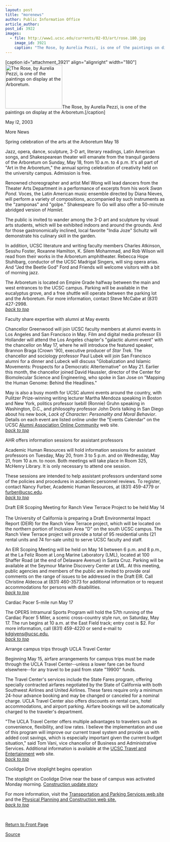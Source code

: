 ```yaml
---
layout: post
title: "morenews"
author: Public Information Office
article_author: 
post_id: 3922
images:
  - file: http://www1.ucsc.edu/currents/02-03/art/rose.180.jpg
    image_id: 3921
    caption: "The Rose, by Aurelia Pezzi, is one of the paintings on display at the Arboretum."
---
```


[caption id="attachment_3921" align="alignright" width="180"]<a href="http://dev-ucsc-news.pantheonsite.io/wp-content/uploads/2003/05/rose.180.jpg"><img class="size-full wp-image-3921" src="http://dev-ucsc-news.pantheonsite.io/wp-content/uploads/2003/05/rose.180.jpg" alt="The Rose, by Aurelia Pezzi, is one of the paintings on display at the Arboretum." width="180" height="138" /></a>The Rose, by Aurelia Pezzi, is one of the paintings on display at the Arboretum.[/caption]
<p>
  May l2, 2003
</p>
<p class="pagehead">
  More News
</p>
<p>
  <span class="sectionhead"><a name="art" id="art"></a>Spring celebration of the arts at the Arboretum May 18</span><br>
</p>
<p>
  Jazz, opera, dance, sculpture, 3-D art, literary readings, Latin American songs, and Shakespearean theater will emanate from the tranquil gardens of the Arboretum on Sunday, May 18, from 10 a.m. to 4 p.m. It's all part of "Art in the Arboretum," the annual spring celebration of creativity held on the university campus. Admission is free.
</p>
<p>
  Renowned choreographer and artist Mel Wong will lead dancers from the Theater Arts Department in a performance of excerpts from his work <i>Swan Pond.</i> Voces, the Latin American music ensemble directed by Diana Nieves, will perform a variety of compositions, accompanied by such instruments as the "zamponas" and "golpe." Shakespeare To Go will also offer a 50-minute abridged version of <i>Hamlet.</i><br>
</p>
<p>
  The public is invited to wander among the 3-D art and sculpture by visual arts students, which will be exhibited indoors and around the grounds. And for those gastronomically inclined, local favorite "India Joze" Schultz will demonstrate his culinary skill in the garden.<br>
</p>
<p>
  In addition, UCSC literature and writing faculty members Charles Atkinson, Sesshu Foster, Roxanne Hamilton, K. Silem Mohammad, and Rob Wilson will read from their works in the Arboretum amphitheater. Rebecca Hope Stuhlbarg, conductor of the UCSC Madrigal Singers, will sing opera arias. And "Jed the Beetle God" Ford and Friends will welcome visitors with a bit of morning jazz.<br>
</p>
<p>
  The Arboretum is located on Empire Grade halfway between the main and west entrances to the UCSC campus. Parking will be available in the eucalyptus grove, and a free shuttle will operate between the parking lot and the Arboretum. For more information, contact Steve McCabe at (831) 427-2998.<br>
  <a href="#art"><i>back to top</i></a><br>
</p>
<p>
  <span class="sectionhead"><a name="events" id="events"></a>Faculty share expertise with alumni at May events</span><br>
</p>
<p>
  Chancellor Greenwood will join UCSC faculty members at alumni events in Los Angeles and San Francisco in May. Film and digital media professor Eli Hollander will attend the Los Angeles chapter's "galactic alumni event" with the chancellor on May 17, where he will introduce the featured speaker, Brannon Braga (Crown '90), executive producer of <i>Star Trek.</i> The chancellor and sociology professor Paul Lubek will join San Francisco alumni for a dinner and Lubeck will discuss "Globalization and Islamic Movements: Prospects for a Democratic Alterternative" on May 21. Earlier this month, the chancellor joined David Haussler, director of the Center for Biomolecular Science and Engineering, who spoke in San Jose on "Mapping the Human Genome: Behind the Headlines."
</p>
<p>
  May is also a busy month for UCSC alumni events around the country, with Pulitzer Prize-winning writing lecturer Martha Mendoza speaking in Boston and New York, politics professor Isebill (Ronnie) Gruhn speaking in Washington, D.C., and philosophy professor John Doris talking in San Diego about his new book, <i>Lack of Character: Personality and Moral Behavior</i>. Details on each event are listed online under the "Events Calendar" on the UCSC <a href="http://www.ucsc.onlinecommunity.com">Alumni Association Online Community</a> web site.<span class="sectionhead"><br></span><a href="#art"><i>back to top</i></a> <span class="sectionhead"><br></span>
</p>
<p>
  <span class="sectionhead"><a name="sessions" id="sessions">AHR offers information sessions for assistant professors</a></span>
</p>
<p>
  Academic Human Resources will hold information sessions for assistant professors on Tuesday, May 20, from 3 to 5 p.m. and on Wednesday, May 21, from 10 a.m. to noon. Both meetings will take place in Room 325, McHenry Library. It is only necessary to attend one session.<br>
</p>
<p>
  These sessions are intended to help assistant professors understand some<br>
  of the policies and procedures in academic personnel reviews. To register, contact Nancy Furber, Academic Human Resources, at (831) 459-4779 or <a href="mailto:furber@ucsc.edu">furber@ucsc.edu</a>.<br>
  <a href="#art"><i>back to top</i></a><br>
</p>
<p>
  <span class="sectionhead"><a name="deir" id="deir"></a>Draft EIR Scoping Meeting for Ranch View Terrace Project to be held May 14<br>
  <br></span> The University of California is preparing a Draft Environmental Impact Report (DEIR) for the Ranch View Terrace project, which will be located on the northern portion of Inclusion Area "D" on the south UCSC campus. The Ranch View Terrace project will provide a total of 95 residential units (21 rental units and 74 for-sale units) to serve UCSC faculty and staff.<br>
</p>
<p>
  An EIR Scoping Meeting will be held on May 14 between 6 p.m. and 8 p.m., at the La Feliz Room at Long Marine Laboratory (LML), located at 100 Shaffer Road (at the end of Delaware Avenue) in Santa Cruz. Parking will be available at the Seymour Marine Discovery Center at LML. At this meeting, public agencies and members of the public are invited to provide oral comments on the range of issues to be addressed in the Draft EIR. Call Christine Aldecoa at (831) 460-3573 for additional information or to request accommodations for persons with disabilities.<br>
  <a href="#art"><i>back to top</i></a> <a href="#farm"></a>
</p>
<p class="sectionhead">
  <a name="run" id="run"></a>Cardiac Pacer 5-mile run May 17
</p>
<p>
  The OPERS Intramural Sports Program will hold the 57th running of the Cardiac Pacer 5 Miler, a scenic cross-country style run, on Saturday, May 17. The run begins at 10 a.m. at the East Field track; entry cost is $2. For more information, call (831) 459-4220 or send e-mail to <a href="mailto:kdgivens@ucsc.edu.">kdgivens@ucsc.edu.</a><br>
  <a href="#art"><i>back to top</i></a>
</p>
<p class="sectionhead">
  <a name="travel" id="travel"></a>Arrange campus trips through UCLA Travel Center<br>
</p>
<p>
  Beginning May 15, airfare arrangements for campus trips must be made through the UCLA Travel Center--unless a lower fare can be found elsewhere--for any travel to be paid from state "19900" funds.<br>
</p>
<p>
  The Travel Center's services include the State Fares program, offering specially contracted airfares negotiated by the State of California with both Southwest Airlines and United Airlines. These fares require only a minimum 24-hour advance booking and may be changed or canceled for a nominal charge. UCLA Travel Center also offers discounts on rental cars, hotel accommodations, and airport parking. Airfare bookings will be automatically charged to the traveler's department.
</p>
<p>
  "The UCLA Travel Center offers multiple advantages to travelers such as convenience, flexibility, and low rates. I believe the implementation and use of this program will improve our current travel system and provide us with added cost savings, which is especially important given the current budget situation," said Tom Vani, vice chancellor of Business and Administrative Services. Additional information is available at the <a href="http://www.ucsc.edu/finaff/ap/travel">UCSC Travel and Entertainment</a> web site. <i><br></i><a href="#art"><i>back to top</i></a>
</p>
<p class="sectionhead">
  <a name="construction" id="construction"></a>Coolidge Drive stoplight begins operation
</p>
<p>
  The stoplight on Coolidge Drive near the base of campus was activated Monday morning. <a href="http://www.ucsc.edu/about/construction_plans.html">Construction update story</a>
</p>
<p>
  For more information, visit the <a href="http://www2.ucsc.edu/taps/">Transportation and Parking Services web site</a> and the <a href="http://www2.ucsc.edu/ppc/">Physical Planning and Construction web site.<br></a><a href="#art"><i>back to top</i></a>
</p>
<p>
  <br>
</p>
<p>
  <a href="http://currents.ucsc.edu/">Return to Front Page</a><br>
</p>
<p><a href="http://www1.ucsc.edu/currents/02-03/05-12/morenews.html" title="Permalink to morenews">Source</a></p>
